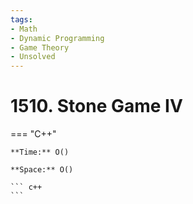 ```yaml
---
tags:
- Math
- Dynamic Programming
- Game Theory
- Unsolved
---
```



# 1510. Stone Game IV

=== "C++"

    **Time:** O()

    **Space:** O()

    ``` c++
    ```